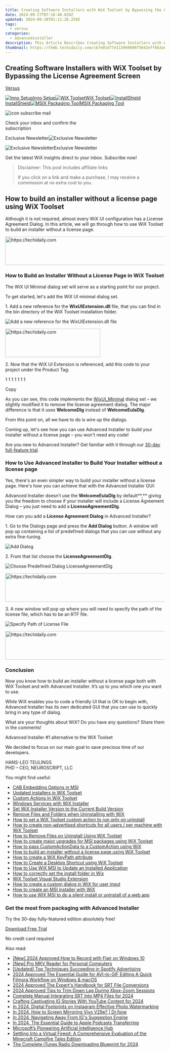 ```yaml
---
title: Creating Software Installers with WiX Toolset by Bypassing the License Agreement Screen
date: 2024-09-27T07:16:40.820Z
updated: 2024-09-28T01:11:26.259Z
tags:
  - versus
categories:
  - advancedinstaller
description: This Article Describes Creating Software Installers with WiX Toolset by Bypassing the License Agreement Screen
thumbnail: https://thmb.techidaily.com/cb7e01d77e11396989975642eff6b3a0f5621896796311364cd34b031c122e69.jpg
---
```


## Creating Software Installers with WiX Toolset by Bypassing the License Agreement Screen

[Versus](https://tools.techidaily.com/advancedinstaller/products/)

[![Inno Setup](https://cdn.advancedinstaller.com/svg/versus/iconInnoSetup.svg "Inno Setup")Inno Setup](https://www.advancedinstaller.com/versus/wix-toolset/../inno-setup.html)[![WiX Toolset](https://cdn.advancedinstaller.com/svg/versus/iconWiXToolset.svg "WiX Toolset")WiX Toolset](https://tools.techidaily.com/advancedinstaller/products/)[![InstallShield](https://cdn.advancedinstaller.com/svg/versus/iconInstallShield.svg "InstallShield")InstallShield](https://www.advancedinstaller.com/versus/wix-toolset/../installshield/adminstudio.html)[![MSIX Packaging Tool](https://cdn.advancedinstaller.com/svg/versus/iconMSIXPackagingTool.svg "MSIX Packaging Tool")MSIX Packaging Tool](https://www.advancedinstaller.com/versus/wix-toolset/../msix-packaging-tool-vs-advanced-installer.html)

![icon subscribe mail](https://www.advancedinstaller.com/svg/blog/spotSubscribeSidebar.svg "icon subscribe mail")

Check your inbox and confirm the  
 subscription

Exclusive Newsletter![Exclusive Newsletter](https://www.advancedinstaller.com/svg/versus/iconDemo.svg)

![Exclusive Newsletter](https://www.advancedinstaller.com/svg/versus/iconDemo.svg)Exclusive Newsletter

Get the latest WiX insights direct to your inbox. Subscribe now!

>  Disclaimer: This post includes affiliate links
>
>  If you click on a link and make a purchase, I may receive a commission at no extra cost to you.
>

## How to build an installer without a license page using WiX Toolset

Although it is not required, almost every WiX UI configuration has a License Agreement Dialog. In this article, we will go through how to use WiX Toolset to build an installer without a license page.

<!-- affiliate ads begin -->
<a href="https://appsumo.8odi.net/c/5597632/2118315/7443" target="_top" id="2118315">
  <img src="//a.impactradius-go.com/display-ad/7443-2118315" border="0" alt="https://techidaily.com" width="728" height="90"/>
</a>
<img height="0" width="0" src="https://appsumo.8odi.net/i/5597632/2118315/7443" style="position:absolute;visibility:hidden;" border="0" />
<!-- affiliate ads end -->

### How to Build an Installer Without a License Page in WiX Toolset

The WiX UI Minimal dialog set will serve as a starting point for our project.

To get started, let's add the WiX UI minimal dialog set.

1\. Add a new reference for the **WixUIExtension.dll** file, that you can find in the bin directory of the WiX Toolset installation folder.

![Add a new reference for the WixUIExtension.dll file](https://cdn.advancedinstaller.com/img/build-installer-without-license-page-using-wix/add-new-reference-for-wix-ui-extension-dll-file.png "Add a new reference for the WixUIExtension.dll file")  

<!-- affiliate ads begin -->
<a href="https://25home.pxf.io/c/5597632/2148645/16836" target="_top" id="2148645">
  <img src="//a.impactradius-go.com/display-ad/16836-2148645" border="0" alt="https://techidaily.com" width="300" height="90"/>
</a>
<img height="0" width="0" src="https://25home.pxf.io/i/5597632/2148645/16836" style="position:absolute;visibility:hidden;" border="0" />
<!-- affiliate ads end -->

2\. Now that the WiX UI Extension is referenced, add this code to your project under the Product Tag:

<UI Id="WixUI_Minimal">
      <TextStyle Id="WixUI_Font_Normal" FaceName="Tahoma" Size="8" />
      <TextStyle Id="WixUI_Font_Bigger" FaceName="Tahoma" Size="12" />
      <TextStyle Id="WixUI_Font_Title" FaceName="Tahoma" Size="9" Bold="yes" />
      <Property Id="DefaultUIFont" Value="WixUI_Font_Normal" />
      <Property Id="WixUI_Mode" Value="Minimal" />
      <DialogRef Id="ErrorDlg" />
      <DialogRef Id="FatalError" />
      <DialogRef Id="FilesInUse" />
      <DialogRef Id="MsiRMFilesInUse" />
      <DialogRef Id="PrepareDlg" />
      <DialogRef Id="ProgressDlg" />
      <DialogRef Id="ResumeDlg" />
      <DialogRef Id="UserExit" />
      <DialogRef Id="WelcomeDlg" />
      <Publish Dialog="WelcomeDlg" Control="Next" Event="NewDialog" Value="PrepareDlg">1</Publish>
     <Publish Dialog="ExitDialog" Control="Finish" Event="EndDialog" Value="Return" Order="999">1</Publish>
     <Publish Dialog="VerifyReadyDlg" Control="Back" Event="NewDialog" Value="MaintenanceTypeDlg">1</Publish>
     <Publish Dialog="MaintenanceWelcomeDlg" Control="Next" Event="NewDialog" Value="MaintenanceTypeDlg">1</Publish>
     <Publish Dialog="MaintenanceTypeDlg" Control="RepairButton" Event="NewDialog" Value="VerifyReadyDlg">1</Publish>
     <Publish Dialog="MaintenanceTypeDlg" Control="RemoveButton" Event="NewDialog" Value="VerifyReadyDlg">1</Publish>
     <Publish Dialog="MaintenanceTypeDlg" Control="Back" Event="NewDialog" Value="MaintenanceWelcomeDlg">1</Publish>
     <Property Id="ARPNOMODIFY" Value="1" />
</UI>
<UIRef Id="WixUI_Common" />

Copy

As you can see, this code implements the [WixUI\_Minimal](https://github.com/wixtoolset/wix3/blob/develop/src/ext/UIExtension/wixlib/WixUI%5FMinimal.wxs "WixUI_Minimal") dialog set – we slightly modified it to remove the license agreement dialog. The major difference is that it uses **WelcomeDlg** instead of **WelcomeEulaDlg**. 

From this point on, all we have to do is wire up the dialogs. 

Coming up, let's see how you can use Advanced Installer to build your installer without a license page – you won't need any code!

Are you new to Advanced Installer? Get familiar with it through our [30-day full-feature trial](https://tools.techidaily.com/advancedinstaller/products/).

### How to Use Advanced Installer to Build Your Installer without a license page

Yes, there's an even simpler way to build your installer without a license page. Here's how you can achieve that with the Advanced Installer GUI:

Advanced Installer doesn’t use the **WelcomeEulaDlg** by default**,** giving you the freedom to choose if your installer will include a License Agreement Dialog – you just need to add a **LicenseAgreementDlg**.

How can you add a **License Agreement Dialog** in Advanced Installer?

1\. Go to the Dialogs page and press the **Add Dialog** button. A window will pop up containing a list of predefined dialogs that you can use without any extra fine-tuning.

![Add Dialog](https://cdn.advancedinstaller.com/img/build-installer-without-license-page-using-wix/add-dialog.png "Add Dialog")  

2\. From that list choose the **LicenseAgreementDlg**.

![Choose Predefined Dialog LicenseAgreementDlg](https://cdn.advancedinstaller.com/img/build-installer-without-license-page-using-wix/choose-predefined-dialog.png "Choose Predefined Dialog LicenseAgreementDlg")  

<!-- affiliate ads begin -->
<a href="https://ursime.pxf.io/c/5597632/2136548/16384" target="_top" id="2136548">
  <img src="//a.impactradius-go.com/display-ad/16384-2136548" border="0" alt="https://techidaily.com" width="728" height="90"/>
</a>
<img height="0" width="0" src="https://ursime.pxf.io/i/5597632/2136548/16384" style="position:absolute;visibility:hidden;" border="0" />
<!-- affiliate ads end -->

3\. A new window will pop up where you will need to specify the path of the license file, which has to be an RTF file.

![Specify Path of License File](https://cdn.advancedinstaller.com/img/build-installer-without-license-page-using-wix/specify-path-of-license-file.png "Specify Path of License File")  

<!-- affiliate ads begin -->
<a href="https://appsumo.8odi.net/c/5597632/2002019/7443" target="_top" id="2002019">
  <img src="//a.impactradius-go.com/display-ad/7443-2002019" border="0" alt="https://techidaily.com" width="728" height="90"/>
</a>
<img height="0" width="0" src="https://appsumo.8odi.net/i/5597632/2002019/7443" style="position:absolute;visibility:hidden;" border="0" />
<!-- affiliate ads end -->

### Conclusion

Now you know how to build an installer without a license page both with WiX Toolset and with Advanced Installer. It’s up to you which one you want to use.

While WiX enables you to code a friendly UI that is OK to begin with, Advanced Installer has its own dedicated GUI that you can use to quickly bring in any type of dialog.

What are your thoughts about WiX? Do you have any questions? Share them in the comments! 

Advanced Installer #1 alternative to the WiX Toolset

We decided to focus on our main goal to save precious time of our developers.

HANS-LEO TEULINGS   
 PHD – CEO, NEUROSCRIPT, LLC

You might find useful:

* [CAB Embedding Options in MSI](https://tools.techidaily.com/advancedinstaller/products/)
* [Updated installers in WiX Toolset](https://tools.techidaily.com/advancedinstaller/products/)
* [Custom Actions In WiX Toolset](https://tools.techidaily.com/advancedinstaller/products/)
* [Windows Services with WiX Installer](https://tools.techidaily.com/advancedinstaller/products/)
* [Set WiX Installer Version to the Current Build Version](https://tools.techidaily.com/advancedinstaller/products/)
* [Remove Files and Folders when Uninstalling with WiX](https://tools.techidaily.com/advancedinstaller/products/)
* [How to set a WiX Toolset custom action to run only on uninstall](https://tools.techidaily.com/advancedinstaller/products/)
* [How to create non-advertised shortcuts for all users / per machine with WiX Toolset](https://tools.techidaily.com/advancedinstaller/products/)
* [How to Remove Files on Uninstall Using WiX Toolset](https://tools.techidaily.com/advancedinstaller/products/)
* [How to create major upgrades for MSI packages using WiX Toolset](https://tools.techidaily.com/advancedinstaller/products/)
* [How to pass CustomActionData to a CustomAction using WiX](https://tools.techidaily.com/advancedinstaller/products/)
* [How to build an installer without a license page using WiX Toolset](https://tools.techidaily.com/advancedinstaller/products/)
* [How to create a WiX KeyPath attribute](https://tools.techidaily.com/advancedinstaller/products/)
* [How to Create a Desktop Shortcut using WiX Toolset](https://tools.techidaily.com/advancedinstaller/products/)
* [How to Use WiX MSI to Update an Installed Application](https://tools.techidaily.com/advancedinstaller/products/)
* [How to correctly set the install folder in Wix](https://tools.techidaily.com/advancedinstaller/products/)
* [WiX Toolset Visual Studio Extension](https://tools.techidaily.com/advancedinstaller/products/)
* [How to create a custom dialog in WiX for user input](https://tools.techidaily.com/advancedinstaller/products/)
* [How to create an MSI installer with WiX](https://tools.techidaily.com/advancedinstaller/products/)
* [How to use WIX MSI to do a silent install or uninstall of a web app](https://tools.techidaily.com/advancedinstaller/products/)

### Get the most from packaging with Advanced Installer

Try the 30-day fully-featured edition absolutely free!

[Download Free Trial](https://tools.techidaily.com/advancedinstaller/products/)

No credit card required

<ins class="adsbygoogle"
     style="display:block"
     data-ad-format="autorelaxed"
     data-ad-client="ca-pub-7571918770474297"
     data-ad-slot="1223367746"></ins>

<ins class="adsbygoogle"
     style="display:block"
     data-ad-client="ca-pub-7571918770474297"
     data-ad-slot="8358498916"
     data-ad-format="auto"
     data-full-width-responsive="true"></ins>

<span class="atpl-alsoreadstyle">Also read:</span>
<div><ul>
<li><a href="https://fox-links.techidaily.com/new-2024-approved-how-to-record-with-flair-on-windows-10/"><u>[New] 2024 Approved How to Record with Flair on Windows 10</u></a></li>
<li><a href="https://some-tips.techidaily.com/new-pro-mkv-reader-for-personal-computers/"><u>[New] Pro MKV Reader for Personal Computers</u></a></li>
<li><a href="https://some-tips.techidaily.com/updated-top-techniques-succeeding-in-spotify-advertising/"><u>[Updated] Top Techniques Succeeding in Spotify Advertising</u></a></li>
<li><a href="https://some-tips.techidaily.com/2024-approved-the-essential-guide-for-avi-to-gif-editing-a-quick-filmora-workflow-on-windows-and-macos/"><u>2024 Approved The Essential Guide for AVI-to-GIF Editing A Quick Filmora Workflow on Windows & macOS</u></a></li>
<li><a href="https://some-tips.techidaily.com/2024-approved-the-experts-handbook-for-srt-file-conversions/"><u>2024 Approved The Expert's Handbook for SRT File Conversions</u></a></li>
<li><a href="https://some-tips.techidaily.com/2024-approved-tips-to-trim-down-lag-during-xbox-zoom-sessions/"><u>2024 Approved Tips to Trim Down Lag During Xbox-Zoom Sessions</u></a></li>
<li><a href="https://extra-lessons.techidaily.com/complete-manual-integrating-srt-into-mp4-files-for-2024/"><u>Complete Manual Integrating SRT Into MP4 Files for 2024</u></a></li>
<li><a href="https://instagram-clips.techidaily.com/crafting-captivating-ig-stories-with-youtube-content-for-2024/"><u>Crafting Captivating IG Stories With YouTube Content for 2024</u></a></li>
<li><a href="https://instagram-clips.techidaily.com/in-2024-digital-footprints-on-instagram-effective-photo-watermarking/"><u>In 2024, Digital Footprints on Instagram Effective Photo Watermarking</u></a></li>
<li><a href="https://screen-mirror.techidaily.com/in-2024-how-to-screen-mirroring-vivo-v29e-drfone-by-drfone-android/"><u>In 2024, How to Screen Mirroring Vivo V29e? | Dr.fone</u></a></li>
<li><a href="https://instagram-videos.techidaily.com/in-2024-navigating-away-from-igs-suggestion-engine/"><u>In 2024, Navigating Away From IG's Suggestion Engine</u></a></li>
<li><a href="https://some-tips.techidaily.com/in-2024-the-essential-guide-to-apple-podcasts-transferring/"><u>In 2024, The Essential Guide to Apple Podcasts Transferring</u></a></li>
<li><a href="https://win11.techidaily.com/microsofts-pioneering-artificial-intelligence-hub/"><u>Microsoft’s Pioneering Artificial Intelligence Hub</u></a></li>
<li><a href="https://buynow-reviews.techidaily.com/settling-into-a-virtual-firepit-a-comprehensive-evaluation-of-the-minecraft-campfire-tales-edition/"><u>Settling Into a Virtual Firepit: A Comprehensive Evaluation of the Minecraft Campfire Tales Edition</u></a></li>
<li><a href="https://some-tips.techidaily.com/the-complete-itunes-radio-downloading-blueprint-for-2024/"><u>The Complete iTunes Radio Downloading Blueprint for 2024</u></a></li>
</ul></div>

